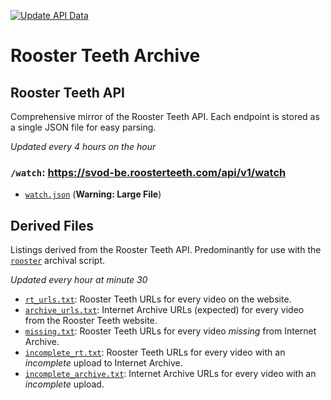 [![Update API Data](https://github.com/shiruken/rt-archive/actions/workflows/main.yml/badge.svg)](https://github.com/shiruken/rt-archive/actions/workflows/main.yml)

# Rooster Teeth Archive

## Rooster Teeth API

Comprehensive mirror of the Rooster Teeth API. Each endpoint is stored as a single JSON file for easy parsing.

_Updated every 4 hours on the hour_

### `/watch`: https://svod-be.roosterteeth.com/api/v1/watch

* [`watch.json`](https://github.com/shiruken/rt-archive/blob/main/data/watch.json) (**Warning: Large File**)

## Derived Files

Listings derived from the Rooster Teeth API. Predominantly for use with the [`rooster`](https://github.com/i3p9/rooster) archival script.

_Updated every hour at minute 30_

* [`rt_urls.txt`](https://raw.githubusercontent.com/shiruken/rt-archive/main/data/rt_urls.txt): Rooster Teeth URLs for every video on the website.
* [`archive_urls.txt`](https://raw.githubusercontent.com/shiruken/rt-archive/main/data/archive_urls.txt): Internet Archive URLs (expected) for every video from the Rooster Teeth website.
* [`missing.txt`](https://raw.githubusercontent.com/shiruken/rt-archive/main/data/missing.txt): Rooster Teeth URLs for every video *missing* from Internet Archive.
* [`incomplete_rt.txt`](https://raw.githubusercontent.com/shiruken/rt-archive/main/data/incomplete_rt.txt): Rooster Teeth URLs for every video with an *incomplete* upload to Internet Archive.
* [`incomplete_archive.txt`](https://raw.githubusercontent.com/shiruken/rt-archive/main/data/incomplete_archive.txt): Internet Archive URLs for every video with an *incomplete* upload.

